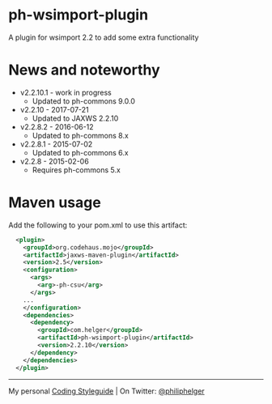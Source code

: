 # ph-wsimport-plugin
A plugin for wsimport 2.2 to add some extra functionality

# News and noteworthy
* v2.2.10.1 - work in progress
  * Updated to ph-commons 9.0.0
* v2.2.10 - 2017-07-21
  * Updated to JAXWS 2.2.10
* v2.2.8.2 - 2016-06-12
  * Updated to ph-commons 8.x
* v2.2.8.1 - 2015-07-02
  * Updated to ph-commons 6.x
* v2.2.8 - 2015-02-06
  * Requires ph-commons 5.x

# Maven usage
Add the following to your pom.xml to use this artifact:

```xml
  <plugin>
    <groupId>org.codehaus.mojo</groupId>
    <artifactId>jaxws-maven-plugin</artifactId>
    <version>2.5</version>
    <configuration>
      <args>
        <arg>-ph-csu</arg>
      </args>
    ...
    </configuration>
    <dependencies>
      <dependency>
        <groupId>com.helger</groupId>
        <artifactId>ph-wsimport-plugin</artifactId>
        <version>2.2.10</version>
      </dependency>
    </dependencies>
  </plugin>
```

---

My personal [Coding Styleguide](https://github.com/phax/meta/blob/master/CodeingStyleguide.md) |
On Twitter: <a href="https://twitter.com/philiphelger">@philiphelger</a>
